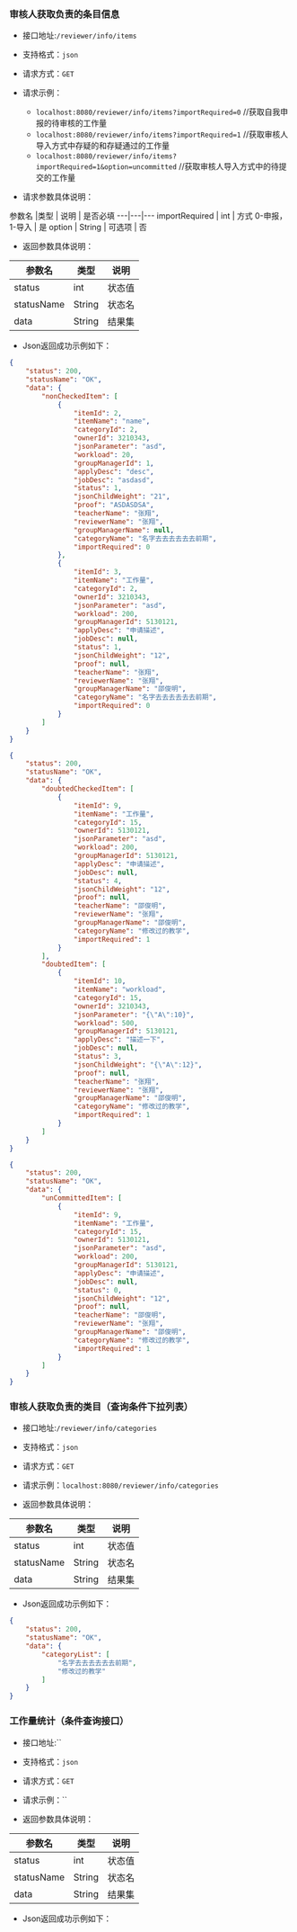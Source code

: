 ### 审核人获取负责的条目信息
- 接口地址:`/reviewer/info/items`
- 支持格式：`json`
- 请求方式：`GET`
- 请求示例：
	- `localhost:8080/reviewer/info/items?importRequired=0` //获取自我申报的待审核的工作量
	- `localhost:8080/reviewer/info/items?importRequired=1` //获取审核人导入方式中存疑的和存疑通过的工作量
	- `localhost:8080/reviewer/info/items?importRequired=1&option=uncommitted` //获取审核人导入方式中的待提交的工作量
	
- 请求参数具体说明：

参数名 |类型 | 说明 | 是否必填
---|---|---
importRequired | int | 方式 0-申报，1-导入 | 是
option | String | 可选项 | 否

- 返回参数具体说明：

参数名 |类型 | 说明
---|---|---
status | int |状态值
statusName | String | 状态名
data | String | 结果集

- Json返回成功示例如下：
```json
{
    "status": 200,
    "statusName": "OK",
    "data": {
        "nonCheckedItem": [
            {
                "itemId": 2,
                "itemName": "name",
                "categoryId": 2,
                "ownerId": 3210343,
                "jsonParameter": "asd",
                "workload": 20,
                "groupManagerId": 1,
                "applyDesc": "desc",
                "jobDesc": "asdasd",
                "status": 1,
                "jsonChildWeight": "21",
                "proof": "ASDASDSA",
                "teacherName": "张翔",
                "reviewerName": "张翔",
                "groupManagerName": null,
                "categoryName": "名字去去去去去去前期",
                "importRequired": 0
            },
            {
                "itemId": 3,
                "itemName": "工作量",
                "categoryId": 2,
                "ownerId": 3210343,
                "jsonParameter": "asd",
                "workload": 200,
                "groupManagerId": 5130121,
                "applyDesc": "申请描述",
                "jobDesc": null,
                "status": 1,
                "jsonChildWeight": "12",
                "proof": null,
                "teacherName": "张翔",
                "reviewerName": "张翔",
                "groupManagerName": "邵俊明",
                "categoryName": "名字去去去去去去前期",
                "importRequired": 0
            }
        ]
    }
}
```

```json
{
    "status": 200,
    "statusName": "OK",
    "data": {
        "doubtedCheckedItem": [
            {
                "itemId": 9,
                "itemName": "工作量",
                "categoryId": 15,
                "ownerId": 5130121,
                "jsonParameter": "asd",
                "workload": 200,
                "groupManagerId": 5130121,
                "applyDesc": "申请描述",
                "jobDesc": null,
                "status": 4,
                "jsonChildWeight": "12",
                "proof": null,
                "teacherName": "邵俊明",
                "reviewerName": "张翔",
                "groupManagerName": "邵俊明",
                "categoryName": "修改过的教学",
                "importRequired": 1
            }
        ],
        "doubtedItem": [
            {
                "itemId": 10,
                "itemName": "workload",
                "categoryId": 15,
                "ownerId": 3210343,
                "jsonParameter": "{\"A\":10}",
                "workload": 500,
                "groupManagerId": 5130121,
                "applyDesc": "描述一下",
                "jobDesc": null,
                "status": 3,
                "jsonChildWeight": "{\"A\":12}",
                "proof": null,
                "teacherName": "张翔",
                "reviewerName": "张翔",
                "groupManagerName": "邵俊明",
                "categoryName": "修改过的教学",
                "importRequired": 1
            }
        ]
    }
}
```

```json
{
    "status": 200,
    "statusName": "OK",
    "data": {
        "unCommittedItem": [
            {
                "itemId": 9,
                "itemName": "工作量",
                "categoryId": 15,
                "ownerId": 5130121,
                "jsonParameter": "asd",
                "workload": 200,
                "groupManagerId": 5130121,
                "applyDesc": "申请描述",
                "jobDesc": null,
                "status": 0,
                "jsonChildWeight": "12",
                "proof": null,
                "teacherName": "邵俊明",
                "reviewerName": "张翔",
                "groupManagerName": "邵俊明",
                "categoryName": "修改过的教学",
                "importRequired": 1
            }
        ]
    }
}
```


### 审核人获取负责的类目（查询条件下拉列表）
- 接口地址:`/reviewer/info/categories`
- 支持格式：`json`
- 请求方式：`GET`
- 请求示例：`localhost:8080/reviewer/info/categories`


- 返回参数具体说明：

参数名 |类型 | 说明
---|---|---
status | int |状态值
statusName | String | 状态名
data | String | 结果集

- Json返回成功示例如下：
```json
{
    "status": 200,
    "statusName": "OK",
    "data": {
        "categoryList": [
            "名字去去去去去去前期",
            "修改过的教学"
        ]
    }
}
```

### 工作量统计（条件查询接口）
- 接口地址:``
- 支持格式：`json`
- 请求方式：`GET`
- 请求示例：``


- 返回参数具体说明：

参数名 |类型 | 说明
---|---|---
status | int |状态值
statusName | String | 状态名
data | String | 结果集

- Json返回成功示例如下：
```json

```

